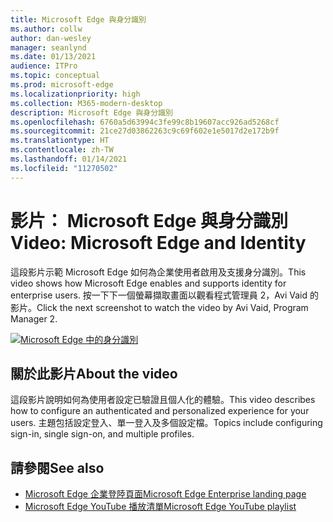 ```yaml
---
title: Microsoft Edge 與身分識別
ms.author: collw
author: dan-wesley
manager: seanlynd
ms.date: 01/13/2021
audience: ITPro
ms.topic: conceptual
ms.prod: microsoft-edge
ms.localizationpriority: high
ms.collection: M365-modern-desktop
description: Microsoft Edge 與身分識別
ms.openlocfilehash: 6760a5d63994c3fe99c8b19607acc926ad5268cf
ms.sourcegitcommit: 21ce27d03862263c9c69f602e1e5017d2e172b9f
ms.translationtype: HT
ms.contentlocale: zh-TW
ms.lasthandoff: 01/14/2021
ms.locfileid: "11270502"
---
```

# <span data-ttu-id="84a24-103">影片： Microsoft Edge 與身分識別</span><span class="sxs-lookup"><span data-stu-id="84a24-103">Video: Microsoft Edge and Identity</span></span>

<span data-ttu-id="84a24-104">這段影片示範 Microsoft Edge 如何為企業使用者啟用及支援身分識別。</span><span class="sxs-lookup"><span data-stu-id="84a24-104">This video shows how Microsoft Edge enables and supports identity for enterprise users.</span></span> <span data-ttu-id="84a24-105">按一下下一個螢幕擷取畫面以觀看程式管理員 2，Avi Vaid 的影片。</span><span class="sxs-lookup"><span data-stu-id="84a24-105">Click the next screenshot to watch the video by Avi Vaid, Program Manager 2.</span></span>

[![Microsoft Edge 中的身分識別](media/microsoft-edge-video-identity/0.png)](http://www.youtube.com/watch?v=8lRUKhR7ipA "Identity in Microsoft Edge")

## <span data-ttu-id="84a24-107">關於此影片</span><span class="sxs-lookup"><span data-stu-id="84a24-107">About the video</span></span>

<span data-ttu-id="84a24-108">這段影片說明如何為使用者設定已驗證且個人化的體驗。</span><span class="sxs-lookup"><span data-stu-id="84a24-108">This video describes how to configure an authenticated and personalized experience for your users.</span></span> <span data-ttu-id="84a24-109">主題包括設定登入、單一登入及多個設定檔。</span><span class="sxs-lookup"><span data-stu-id="84a24-109">Topics include configuring sign-in, single sign-on, and multiple profiles.</span></span>

## <span data-ttu-id="84a24-110">請參閱</span><span class="sxs-lookup"><span data-stu-id="84a24-110">See also</span></span>

- [<span data-ttu-id="84a24-111">Microsoft Edge 企業登陸頁面</span><span class="sxs-lookup"><span data-stu-id="84a24-111">Microsoft Edge Enterprise landing page</span></span>](https://aka.ms/EdgeEnterprise)
- [<span data-ttu-id="84a24-112">Microsoft Edge YouTube 播放清單</span><span class="sxs-lookup"><span data-stu-id="84a24-112">Microsoft Edge YouTube playlist</span></span>](https://www.youtube.com/playlist?list=PLXtHYVsvn_b-uXh1tMeYpT-0iD8tD3tFy)
